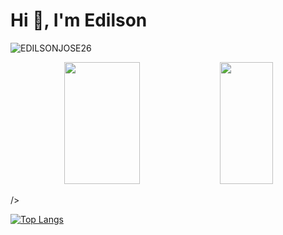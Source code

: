 <h1 align="left">Hi 👋, I'm Edilson</h1>
<p align="left"> <img src="https://komarev.com/ghpvc/?username=EDILSONJOSE26" alt="EDILSONJOSE26" /> </p>


<div align="center">  
  <img width="49%" height="195px" src="https://github-readme-stats.vercel.app/api?username=EDILSONJOSE26&show_icons=true&theme=blue_navy" />

  <img width="41%" height="195px" src="https://github-readme-stats.vercel.app/api/top-langs/?username=EDILSONJOSE26&layout=donut)](https://github.com/EDILSONJOSE26/github-readme-stats)" />
</div>


  
  
  
  
  
  

/>

  [![Top Langs](https://github-readme-stats.vercel.app/api/top-langs/?username=anuraghazra&layout=donut)](https://github.com/anuraghazra/github-readme-stats)


</div>

